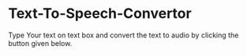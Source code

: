 # Text-To-Speech-Convertor
Type Your text on text box and convert the text to audio by clicking the button given below.
